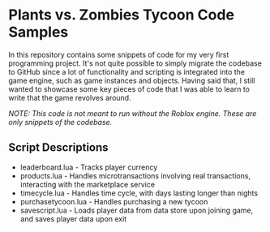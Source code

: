 # Plants vs. Zombies Tycoon Code Samples
In this repository contains some snippets of code for my very first programming project. It's not quite possible to simply migrate the codebase to GitHub since a lot of functionality and scripting is integrated into the game engine, such as game instances and objects. Having said that, I still wanted to showcase some key pieces of code that I was able to learn to write that the game revolves around.

*NOTE: This code is not meant to run without the Roblox engine. These are only snippets of the codebase.*

## Script Descriptions
-   leaderboard.lua - Tracks player currency
-   products.lua - Handles microtransactions involving real transactions, interacting with the marketplace service
-   timecycle.lua - Handles time cycle, with days lasting longer than nights
-   purchasetycoon.lua - Handles purchasing a new tycoon
-   savescript.lua - Loads player data from data store upon joining game, and saves player data upon exit

